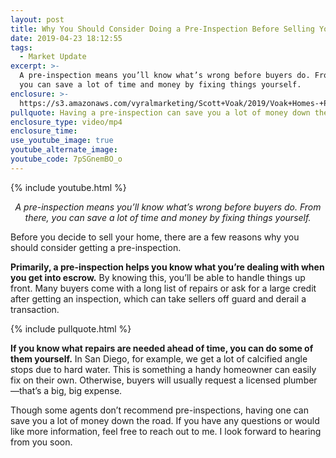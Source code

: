 ```yaml
---
layout: post
title: Why You Should Consider Doing a Pre-Inspection Before Selling Your Home
date: 2019-04-23 18:12:55
tags:
  - Market Update
excerpt: >-
  A pre-inspection means you’ll know what’s wrong before buyers do. From there,
  you can save a lot of time and money by fixing things yourself.
enclosure: >-
  https://s3.amazonaws.com/vyralmarketing/Scott+Voak/2019/Voak+Homes-+Pre-Inspection.mp4
pullquote: Having a pre-inspection can save you a lot of money down the road.
enclosure_type: video/mp4
enclosure_time:
use_youtube_image: true
youtube_alternate_image:
youtube_code: 7pSGnemBO_o
---
```


{% include youtube.html %}

<p style="text-align: center;"><em>A pre-inspection means you’ll know what’s wrong before buyers do. From there, you can save a lot of time and money by fixing things yourself.</em></p>

Before you decide to sell your home, there are a few reasons why you should consider getting a pre-inspection.&nbsp;

**Primarily, a pre-inspection helps you know what you’re dealing with when you get into escrow.** By knowing this, you’ll be able to handle things up front. Many buyers come with a long list of repairs or ask for a large credit after getting an inspection, which can take sellers off guard and derail a transaction.

{% include pullquote.html %}

**If you know what repairs are needed ahead of time, you can do some of them yourself.** In San Diego, for example, we get a lot of calcified angle stops due to hard water. This is something a handy homeowner can easily fix on their own. Otherwise, buyers will usually request a licensed plumber—that’s a big, big expense.

Though some agents don’t recommend pre-inspections, having one can save you a lot of money down the road. If you have any questions or would like more information, feel free to reach out to me. I look forward to hearing from you soon.